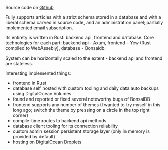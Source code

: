 Source code on <a href="https://github.com/phantie/wsite">Github</a>

Fully supports articles with a strict schema stored in a database and with a liberal schema carved in source code, and an administration panel; partially implemented email subscription.

Its entirety is written in Rust: backend api, frontend and database. Core technologies for each part: backend api - Axum, frontend - Yew (Rust compiled to WebAssebly), database - Bonsaidb.

System can be horizontally scaled to the extent - backend api and frontend are stateless.

Interesting implemented things:
- frontend in Rust
- database self hosted with custom tooling and daily data auto backups using DigitalOcean Volumes
- found and reported or fixed several noteworthy bugs of BonsaiDB
- frontend supports any number of themes (I wanted to try myself in this long ago; switch the theme by pressing on a circle in the top right corner)
- compile-time routes to backend api methods
- database client tooling for its connection reliability
- custom admin session persistent storage layer (only in memory is provided by default)
- hosting on DigitalOcean Droplets
